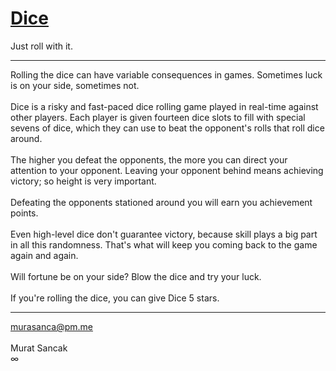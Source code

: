 # <a href="https://play.google.com/store/apps/details?id=com.murasanca.Dice" target="_blank">Dice</a>
Just roll with it.
<hr>
Rolling the dice can have variable consequences in games. Sometimes luck is on your side, sometimes not.
<br><br>
Dice is a risky and fast-paced dice rolling game played in real-time against other players. Each player is given fourteen dice slots to fill with special sevens of dice, which they can use to beat the opponent's rolls that roll dice around.
<br><br>
The higher you defeat the opponents, the more you can direct your attention to your opponent. Leaving your opponent behind means achieving victory; so height is very important.
<br><br>
Defeating the opponents stationed around you will earn you achievement points.
<br><br>
Even high-level dice don't guarantee victory, because skill plays a big part in all this randomness. That's what will keep you coming back to the game again and again.
<br><br>
Will fortune be on your side? Blow the dice and try your luck.
<br><br>
If you're rolling the dice, you can give Dice 5 stars.
<hr>
<a href="mailto:murasanca@pm.me" target="_blank">murasanca@pm.me</a>
<br><br>
Murat Sancak
<br>
∞
